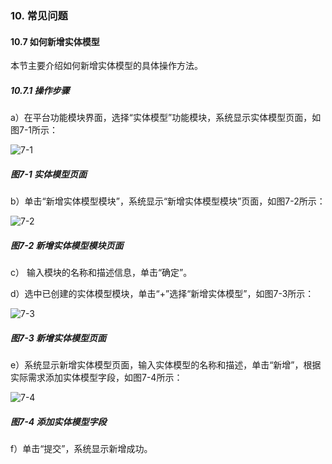 ### 10. 常见问题

#### 10.7 如何新增实体模型

本节主要介绍如何新增实体模型的具体操作方法。

##### 10.7.1 操作步骤

a）在平台功能模块界面，选择“实体模型”功能模块，系统显示实体模型页面，如图7-1所示：

![7-1](https://www.feisuanyz.com/fsimage/ks-image/ks_19-01_img.png)

##### 图7-1 实体模型页面

b）单击“新增实体模型模块”，系统显示“新增实体模型模块”页面，如图7-2所示：

![7-2](https://www.feisuanyz.com/fsimage/ks-image/ks_19-02_img.png)

##### 图7-2 新增实体模型模块页面

c） 输入模块的名称和描述信息，单击“确定”。

d）选中已创建的实体模型模块，单击“+”选择“新增实体模型”，如图7-3所示：

![7-3](https://www.feisuanyz.com/fsimage/ks-image/ks_19-03_img.png)

##### 图7-3 新增实体模型页面

e）系统显示新增实体模型页面，输入实体模型的名称和描述，单击“新增”，根据实际需求添加实体模型字段，如图7-4所示：

![7-4](https://www.feisuanyz.com/fsimage/ks-image/ks_19-04_img.png)

##### 图7-4 添加实体模型字段

f）单击“提交”，系统显示新增成功。
